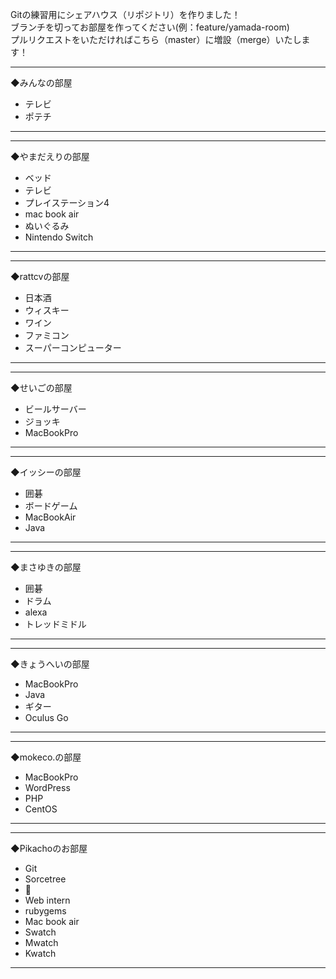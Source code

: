 Gitの練習用にシェアハウス（リポジトリ）を作りました！<br>
ブランチを切ってお部屋を作ってください(例：feature/yamada-room)<br>
プルリクエストをいただければこちら（master）に増設（merge）いたします！<br>


- - - - - - - - - - - - - - - - - - -
◆みんなの部屋

* テレビ
* ポテチ

- - - - - - - - - - - - - - - - - - -

- - - - - - - - - - - - - - - - - - -
◆やまだえりの部屋

* ベッド
* テレビ
* プレイステーション4
* mac book air
* ぬいぐるみ
* Nintendo Switch

- - - - - - - - - - - - - - - - - - -



- - - - - - - - - - - - - - - - - - -
◆rattcvの部屋

* 日本酒
* ウィスキー
* ワイン
* ファミコン
* スーパーコンピューター

- - - - - - - - - - - - - - - - - - -



- - - - - - - - - - - - - - - - - - -
◆せいごの部屋

* ビールサーバー
* ジョッキ
* MacBookPro

- - - - - - - - - - - - - - - - - - -



- - - - - - - - - - - - - - - - - - -
◆イッシーの部屋

* 囲碁
* ボードゲーム
* MacBookAir
* Java

- - - - - - - - - - - - - - - - - - -



- - - - - - - - - - - - - - - - - - -
◆まさゆきの部屋

* 囲碁
* ドラム
* alexa
* トレッドミドル

- - - - - - - - - - - - - - - - - - -



- - - - - - - - - - - - - - - - - - -
◆きょうへいの部屋

* MacBookPro
* Java
* ギター
* Oculus Go

- - - - - - - - - - - - - - - - - - -



- - - - - - - - - - - - - - - - - - -
◆mokeco.の部屋

* MacBookPro
* WordPress
* PHP
* CentOS

- - - - - - - - - - - - - - - - - - -



- - - - - - - - - - - - - - - - - - -
◆Pikachoのお部屋
* Git
* Sorcetree
* 🐰
* Web intern
* rubygems
* Mac book air
* Swatch
* Mwatch
* Kwatch
- - - - - - - - - - - - - - - - - - -
